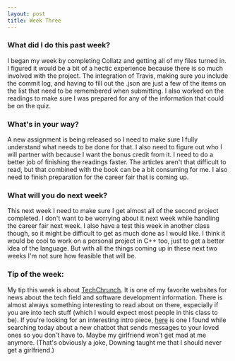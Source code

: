 ```yaml
---
layout: post
title: Week Three
---
```


### What did I do this past week?
I began my week by completing Collatz and getting all of my files turned in. I figured it would be a bit of a hectic experience because there is so much involved with the project. The integration of Travis, making sure you include the commit log, and having to fill out the .json are just a few of the items on the list that need to be remembered when submitting. I also worked on the readings to make sure I was prepared for any of the information that could be on the quiz.

### What's in your way?
A new assignment is being released so I need to make sure I fully understand what needs to be done for that. I also need to figure out who I will partner with because I want the bonus credit from it. I need to do a better job of finishing the readings faster. The articles aren't that difficult to read, but that combined with the book can be a bit consuming for me. I also need to finish preparation for the career fair that is coming up.

### What will you do next week?
This next week I need to make sure I get almost all of the second project completed. I don't want to be worrying about it next week while handling the career fair next week. I also have a test this week in another class though, so it might be difficult to get as much done as I would like. I think it would be cool to work on a personal project in C++ too, just to get a better idea of the language. But with all the things coming up in these next two weeks I'm not sure how feasible that will be.

### Tip of the week:
My tip this week is about [TechChrunch](www.TechChrunch.com). It is one of my favorite websites for news about the tech field and software development information. There is almost always something interesting to read about on there, especially if you are into tech stuff (which I would expect most people in this class to be). If you're looking for an interesting intro piece, [here](https://techcrunch.com/2016/09/11/lovebot-tells-your-wife-you-love-her-so-you-dont-have-to/) is one I found while searching today about a new chatbot that sends messages to your loved ones so you don't have to. Maybe my girlfriend won't get mad at me anymore. (That's obviously a joke, Downing taught me that I should never get a girlfriend.)
